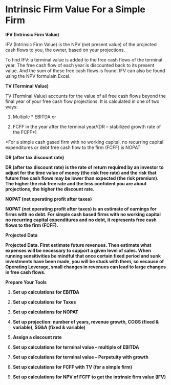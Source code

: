 # Intrinsic Firm Value For a Simple Firm

**IFV (Intrinsic Firm Value)**

IFV (Intrinsic Firm Value) is the NPV (net present value) of the
projected cash flows to you, the owner, based on your projections.

To find IFV: a terminal value is added to the free cash flows of the
terminal year. The free cash flow of each year is discounted back to its
present value. And the sum of these free cash flows is found. IFV can
also be found using the NPV formulain Excel.

**TV (Terminal Value)**

TV (Terminal Value) accounts for the value of all free cash flows beyond
the final year of your free cash flow projections. It is calculated in
one of two ways:

1.  Multiple \* EBITDA or

2.  FCFF in the year after the terminal year/(DR – stabilized growth
    rate of the FCFF\*)

\*For a simple cash gased firm with no working capital, no recurring
capital expenditures or debt free cash flow to the firm (FCFF) is NOPAT

**DR (after tax discount rate)**

**DR (after tax discount rate) is the rate of return required by an
investor to adjust for the time value of money (the risk free rate) and
the risk that future free cash flows may be lower than expected (the
risk premium). The higher the risk free rate and the less confident you
are about projections, the higher the discount rate.**

**NOPAT (net operating profit after taxes)**

**NOPAT (net operating profit after taxes) is an estimate of earnings
for firms with no debt. For simple cash based firms with no working
capital no recurring capital expenditures and no debt, it represents
free cash flows to the firm (FCFF).**

**Projected Data**

**Projected Data. First estimate future revenues. Then estimate what
expenses will be necessary to support a given level of sales. When
running sensitivities be mindful that once certain fixed period and sunk
investments have been made, you will be stuck with them, so vecause of
Operating Leverage, small changes in revenues can lead to large changes
in free cash flows.**

**Prepare Your Tools**

1.  **Set up calculations for EBITDA**

2.  **Set up calculations for Taxes**

3.  **Set up calculations for NOPAT**

4.  **Set up projection: number of years, revenue growth, COGS (fixed &
    variable), SG\&A (fixed & variable)**

5.  **Assign a discount rate**

6.  **Set up calculations for terminal value – multiple of EBITDA**

7.  **Set up calculations for terminal value – Perpetuity with growth**

8.  **Set up calculations for FCFF with TV (for a simple firm)**

9.  **Set up calculations for NPV of FCFF to get the intrinsic firm
    value (IFV)**

